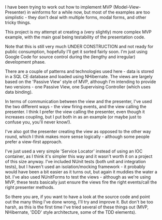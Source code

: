 I have been trying to work out how to implement MVP (Model-View-Presenter) in winforms for a while now, but most of the examples are too simplistic - they don't deal with multiple forms, modal forms, and other tricky things.

This project is my attempt at creating a (very slightly) more complex MVP example, with the main goal being testability of the presentation code.

Note that this is still very much UNDER CONSTRUCTION and not ready for public consumption, hopefully I'll get it sorted fairly soon.  I'm just using Google Code for source control during the (lengthy and irregular) development phase.

There are a couple of patterns and technologies used here - data is stored in a SQL CE database and loaded using NHibernate.  The views are largely based on the 'Passive View' style of MVP, although I'm intending to provide two versions - one Passive View, one Supervising Controller (which uses data binding).

In terms of communication between the view and the presenter, I've used the two different ways - the view firing events, and the view calling the presenter.  I think I prefer the view calling the presenter, even though it increases coupling, but I put both in as an example (or maybe just to confuse you, you'll never know!).

I've also got the presenter creating the view as opposed to the other way round, which I think makes more sense logically - although some people prefer a view-first approach.

I've just used a very simple 'Service Locator' instead of using an IOC container, as I think it's simpler this way and it wasn't worth it on a project of this size anyway.  I've included NUnit tests (both unit and integration tests), but I haven't used an isolation/mocking framework - it probably would have been a bit easier as it turns out, but again it muddies the water a bit.  I've also used NUnitForms to test the views - although as we're using MVP, these tests basically just ensure the views fire the right events/call the right presenter methods.

So there you are, if you want to have a look at the source code and point out the many thing I've done wrong, I'll try and improve it.  But don't be too harsh, as this is the first time I've tried several of these things out (MVP, NHibernate, 'DDD' style architecture, some of the TDD elements).